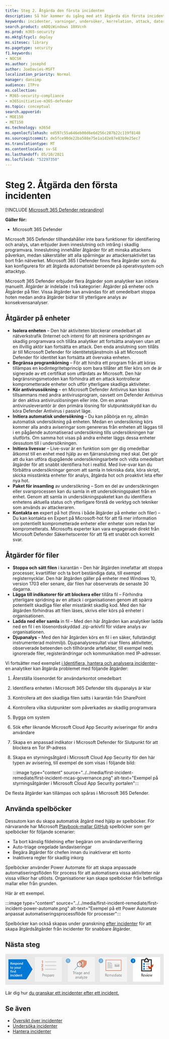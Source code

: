 ```yaml
---
title: Steg 2. Åtgärda den första incidenten
description: Så här kommer du igång med att åtgärda din första incident i Microsoft 365 Defender.
keywords: incidenter, varningar, undersöker, korrelation, attack, datorer, enheter, användare, identiteter, identiteter, postlåda, e-post, 365, microsoft, m365, incidentsvar, cyberattack
search.product: eADQiWindows 10XVcnh
ms.prod: m365-security
ms.mktglfcycl: deploy
ms.sitesec: library
ms.pagetype: security
f1.keywords:
- NOCSH
ms.author: josephd
author: JoeDavies-MSFT
localization_priority: Normal
manager: dansimp
audience: ITPro
ms.collection:
- M365-security-compliance
- m365initiative-m365-defender
ms.topic: conceptual
search.appverid:
- MOE150
- MET150
ms.technology: m365d
ms.openlocfilehash: ed597c55a646eb00d6e6d256c287b22c119f8148
ms.sourcegitcommit: de5fce90de22ba588e75e1a1d2e87e03b9e25ec7
ms.translationtype: MT
ms.contentlocale: sv-SE
ms.lasthandoff: 05/10/2021
ms.locfileid: "52297350"
---
```

# <a name="step-2-remediate-your-first-incident"></a>Steg 2. Åtgärda den första incidenten

[!INCLUDE [Microsoft 365 Defender rebranding](../includes/microsoft-defender.md)]

**Gäller för:**
- Microsoft 365 Defender

Microsoft 365 Defender tillhandahåller inte bara funktioner för identifiering och analys, utan erbjuder även inneslutning och intrång i skadlig programvara. Inneslutning innehåller åtgärder för att minska attackens påverkan, medan säkerställer att alla spårningar av attackersaktivitet tas bort från nätverket.  Microsoft 365 I Defender finns flera åtgärder som du [](m365d-autoir.md) kan konfigurera för att åtgärda automatiskt beroende på operativsystem och attacktyp.

Microsoft 365 Defender erbjuder flera åtgärder som analytiker kan initiera manuellt. Åtgärder är indelade i två kategorier: Åtgärder på enheter och Åtgärder på filer. Vissa åtgärder kan användas för att omedelbart stoppa hoten medan andra åtgärder bidrar till ytterligare analys av konsekvensanalyser.

## <a name="actions-on-devices"></a>Åtgärder på enheter

- **Isolera enheten** – Den här aktiviteten blockerar omedelbart all nätverkstrafik (Internet och intern) för att minimera spridningen av skadlig programvara och tillåta analytiker att fortsätta analysen utan att en illvillig aktör kan fortsätta en attack. Den enda anslutning som tillåts är till Microsoft Defender för identitetstjänstmoln så att Microsoft Defender för identitet kan fortsätta att övervaka enheten. 
- **Begränsa programkörning** – För att hindra ett program från att köras tillämpas en kodintegritetsprincip som bara tillåter att filer körs om de är signerade av ett certifikat som utfärdats av Microsoft. Den här begränsningsmetoden kan förhindra att en attack kontrollerar komprometterade enheter och utför ytterligare skadliga aktiviteter.
- **Kör antivirussökning** – en Microsoft Defender Antivirus kan köras tillsammans med andra antivirusprogram, oavsett om Defender Antivirus är den aktiva antiviruslösningen eller inte. Om en annan antivirusleverantör är den primära lösning för slutpunktsskydd kan du köra Defender Antivirus i passivt läge.
- **Initiera automatisk undersökning** – Du kan påbörja en ny, allmän automatisk undersökning på enheten. Medan en undersökning körs kommer alla andra aviseringar som genereras från enheten att läggas till i en pågående automatiserad undersökning tills undersökningen har slutförts. Om samma hot visas på andra enheter läggs dessa enheter dessutom till i undersökningen.
- **Initiera livesvar** – Live-svar är en funktion som ger dig omedelbar åtkomst till en enhet med hjälp av en fjärranslutning med skal. Det gör att du kan utföra djupgående undersökningsarbete och vidta omedelbart åtgärder för att snabbt identifiera hot i realtid. Med live-svar kan du förbättra undersökningar genom att samla in tekniska data, köra skript, skicka misstänkta enheter för analys, åtgärda hot och proaktivt leta efter nya hot.
- **Paket för insamling** av undersökning – Som en del av undersökningen eller svarsprocessen kan du samla in ett undersökningspaket från en enhet. Genom att samla in undersökningspaketet kan du identifiera enhetens aktuella status och ytterligare förstå de verktyg och tekniker som används av attackeraren. 
- **Kontakta en** expert på hot (finns i både åtgärder på enheter och filer) – Du kan kontakta en Expert på Microsoft-hot för att få mer information om potentiellt komprometterade enheter eller enheter som redan har komprometterats. Microsofts experter kan vara engagerade direkt från Microsoft Defender Säkerhetscenter för att få ett snabbt och korrekt svar. 

## <a name="actions-on-files"></a>Åtgärder för filer

- **Stoppa och sätt filen** i karantän – Den här åtgärden innefattar att stoppa processer, kvartilfiler och ta bort beständiga data, till exempel registernycklar. Den här åtgärden gäller på enheter med Windows 10, version 1703 eller senare, där filen har observerats de senaste 30 dagarna. 
- **Lägga till indikatorer för att blockera eller** tillåta fil – Förhindra ytterligare spridning av en attack i organisationen genom att spärra potentiellt skadliga filer eller misstänkt skadlig kod. Med den här åtgärden förhindras att filen läses, skrivs eller körs på enheter i organisationen.
- **Ladda ned eller samla** in fil – Med den här åtgärden kan analytiker ladda ned en fil i en lösenordsskyddad .zip-arkivfil för vidare analys av organisationen.
- **Djupanalys** – Med den här åtgärden körs en fil i en säker, fullständigt instrumenterad molnmiljö. Djupanalysresultat visar filens aktiviteter, observerade beteenden och tillhörande artefakter, till exempel neds ignorerade filer, registerändringar och kommunikation med IP-adresser. 

Vi fortsätter med exemplet [i Identifiera, hantera och analysera incidenter](first-incident-analyze.md#analyze-your-first-incident)– en analytiker kan åtgärda problemet med följande åtgärder:

1. Återställa lösenordet för användarkontot omedelbart
2. Identifiera enheten i Microsoft 365 Defender tills djupanalys är klar
3. Kontrollera att den skadliga filen satts i karantän från SharePoint
4. Kontrollera vilka slutpunkter som påverkades av skadlig programvara
5. Bygga om system
6. Sök efter liknande Microsoft Cloud App Security aviseringar för andra användare
7. Skapa en anpassad indikator i Microsoft Defender för Slutpunkt för att blockera en Tor IP-adress
8. Skapa en styrningsåtgärd i Microsoft Cloud App Security för den här typen av avisering, till exempel de som visas i följande bild:

   :::image type="content" source="../../media/first-incident-remediate/first-incident-mcas-governance.png" alt-text="Exempel på styrningsåtgärder i Microsoft Cloud App Security portalen"::: 
 
De flesta åtgärder kan tillämpas och spåras i Microsoft 365 Defender. 

## <a name="using-playbooks"></a>Använda spelböcker

Dessutom kan du skapa automatisk åtgärd med hjälp av spelböcker. För närvarande har Microsoft [Playbook-mallar GitHub](https://github.com/microsoft/Microsoft-Cloud-App-Security/tree/master/Playbooks) spelböcker som ger spelböcker för följande scenarier:

- Ta bort känslig fildelning efter begäran om användarverifiering
- Auto-triage oregelade landaviseringar
- Begära åtgärder för chefen innan du inaktiverar ett konto
- Inaktivera regler för skadlig inkorg

Spelböcker använder Power Automate för att skapa anpassade automatiseringsflöden för process för att automatisera vissa aktiviteter när vissa villkor har utlösts. Organisationer kan skapa spelböcker från befintliga mallar eller från grunden. 

Här är ett exempel.
 
:::image type="content" source="../../media/first-incident-remediate/first-incident-power-automate.png" alt-text="Exempel på ett Power Automate anpassat automatiseringsprocessflöde för processer"::: 
 
Spelböcker kan också skapas under granskning [efter incidenter](first-incident-post.md) för att skapa åtgärdsåtgärder från incidenter för snabbare åtgärder. 

## <a name="next-step"></a>Nästa steg

[![Steg 3: Lär dig hur du utför en granskning efter incidenten](../../media/first-incident-overview/first-incident-path-step3.png)](first-incident-post.md)

Lär dig hur [du granskar ett incidenter efter ett incident.](first-incident-post.md)

## <a name="see-also"></a>Se även

- [Översikt över incidenter](incidents-overview.md)
- [Undersöka incidenter](investigate-incidents.md)
- [Hantera incidenter](manage-incidents.md)

